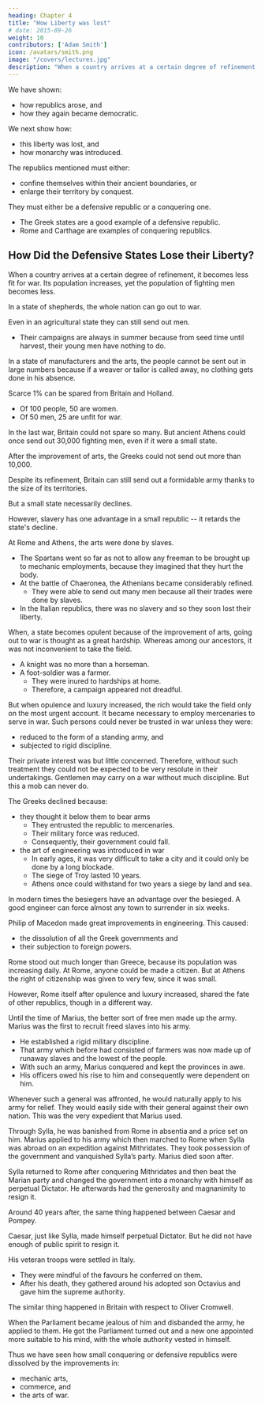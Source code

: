 ```yaml
---
heading: Chapter 4
title: "How Liberty was lost"
# date: 2015-09-26
weight: 10
contributors: ['Adam Smith']
icon: /avatars/smith.png
image: "/covers/lectures.jpg"
description: "When a country arrives at a certain degree of refinement, it becomes less fit for war"
---
```



We have shown:
- how republics arose, and
- how they again became democratic.

We next show how: 
- this liberty was lost, and
- how monarchy was introduced.

The republics mentioned must either: 
- confine themselves within their ancient boundaries, or
- enlarge their territory by conquest.

They must either be a defensive republic or a conquering one. 
- The Greek states are a good example of a defensive republic.
- Rome and Carthage are examples of conquering republics.


## How Did the Defensive States Lose their Liberty?

When a country arrives at a certain degree of refinement, it becomes less fit for war. Its population increases, yet the population of fighting men becomes less. 

In a state of shepherds, the whole nation can go out to war. 

Even in an agricultural state they can still send out men. 
- Their campaigns are always in summer because from seed time until harvest, their young men have nothing to do.

<!-- They can send out many men even when: 
- it becomes more refined,
- the division of labour takes place, and
- everyone has a small farm. -->

<!-- The whole business at home can be performed by the old men and women. Even these sometimes have beaten the enemy in the absence of their soldiers.  -->

In a state of manufacturers and the arts, the people cannot be sent out in large numbers because if a weaver or tailor is called away, no clothing gets done in his absence.

Scarce 1% can be spared from Britain and Holland.
- Of 100 people, 50 are women. 
- Of 50 men, 25 are unfit for war. 

In the last war, Britain could not spare so many.  But ancient Athens could once send out 30,000 fighting men, even if it were a small state.

<!-- One just needs to reflect if he had missed 1 out of 25 of his acquaintances to be convinced of this. According to this principle,  -->

After the improvement of arts, the Greeks could not send out more than 10,000. 

Despite its refinement, Britain can still send out a formidable army thanks to the size of its territories.

But a small state necessarily declines. 

However, slavery has one advantage in a small republic -- it retards the state's decline. 

At Rome and Athens, the arts were done by slaves.
- The Spartans went so far as not to allow any freeman to be brought up to mechanic employments, because they imagined that they hurt the body.
- At the battle of Chaeronea, the Athenians became considerably refined.
  - They were able to send out many men because all their trades were done by slaves.
- In the Italian republics, there was no slavery and so they soon lost their liberty.

When, a state becomes opulent because of the improvement of arts, going out to war is thought as a great hardship. Whereas among our ancestors, it was not inconvenient to take the field.
- A knight was no more than a horseman.
- A foot-soldier was a farmer.
  - They were inured to hardships at home. 
  - Therefore, a campaign appeared not dreadful.

But when opulence and luxury increased, the rich would take the field only on the most urgent account. It became necessary to employ mercenaries to serve in war. Such persons could never be trusted in war unless they were:
- reduced to the form of a standing army, and
- subjected to rigid discipline.

Their private interest was but little concerned. Therefore, without such treatment they could not be expected to be very resolute in their undertakings. Gentlemen may carry on a war without much discipline. But this a mob can never do.


The Greeks declined because: 
- they thought it below them to bear arms
  - They entrusted the republic to mercenaries. 
  - Their military force was reduced. 
  - Consequently, their government could fall.
- the art of engineering was introduced in war <!-- improved -->
  - In early ages, it was very difficult to take a city and it could only be done by a long blockade.
  - The siege of Troy lasted 10 years.
  - Athens once could withstand for two years a siege by land and sea.

In modern times the besiegers have an advantage over the besieged. A good engineer can force almost any town to surrender in six weeks.

Philip of Macedon made great improvements in engineering. This caused: 
- the dissolution of all the Greek governments and
- their subjection to foreign powers.

Rome stood out much longer than Greece, because its population was increasing daily. At Rome, anyone could be made a citizen. But at Athens the right of citizenship was given to very few, since it was small.

However, Rome itself after opulence and luxury increased, shared the fate of other republics, though in a different way. 

Until the time of Marius, the better sort of free men made up the army. Marius was the first to recruit freed slaves into his army.
- He established a rigid military discipline.
- That army which before had consisted of farmers was now made up of runaway slaves and the lowest of the people.
- With such an army, Marius conquered and kept the provinces in awe.
- His officers owed his rise to him and consequently were dependent on him.
 
Whenever such a general was affronted, he would naturally apply to his army for relief. They would easily side with their general against their own nation. This was the very expedient that Marius used. 

Through Sylla, he was banished from Rome in absentia and a price set on him. Marius applied to his army which then marched to Rome when Sylla was abroad on an expedition against Mithridates. They took possession of the government and vanquished Sylla’s party. Marius died soon after.

Sylla returned to Rome after conquering Mithridates and then beat the Marian party and changed the government into a monarchy with himself as perpetual Dictator. He afterwards had the generosity and magnanimity to resign it.

Around 40 years after, the same thing happened between Caesar and Pompey. 

Caesar, just like Sylla, made himself perpetual Dictator. But he did not have enough of public spirit to resign it. 

His veteran troops were settled in Italy. 
- They were mindful of the favours he conferred on them. 
- After his death, they gathered around his adopted son Octavius and gave him the supreme authority.

The similar thing happened in Britain with respect to Oliver Cromwell.

When the Parliament became jealous of him and disbanded the army, he applied to them. He got the Parliament turned out and a new one appointed more suitable to his mind, with the whole authority vested in himself.
 
Thus we have seen how small conquering or defensive republics were dissolved by the improvements in:
- mechanic arts,
- commerce, and
- the arts of war.
